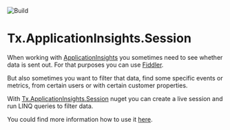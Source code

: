 ![Build](https://travis-ci.org/Tuatan/Tx.AppInsights.Session.svg?branch=master)

# Tx.ApplicationInsights.Session

When working with [ApplicationInsights](http://azure.microsoft.com/en-us/services/application-insights/) you sometimes need to see whether data is sent out. For that purposes you can use [Fiddler](http://www.telerik.com/fiddler).

But also sometimes you want to filter that data, find some specific events or metrics, from certain users or with certain customer properties.

With [Tx.ApplicationInsights.Session](https://www.nuget.org/packages/Tx.ApplicationInsights.Session/) nuget you can create a live session and run LINQ queries to filter data.

You could find more information how to use it   [here](http://tuatan.github.io/blog/2015/04/14/linq-to-applicationinsights-live-sessions/).
